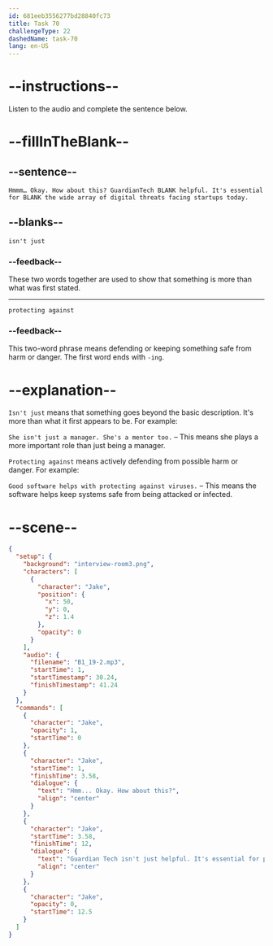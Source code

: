 ```yaml
---
id: 681eeb3556277bd28840fc73
title: Task 70
challengeType: 22
dashedName: task-70
lang: en-US
---
```


<!-- (Audio) Jake: Hmmm… Okay. How about this? GuardianTech isn't just helpful. It's essential for protecting against the wide array of digital threats facing startups today. -->

# --instructions--

Listen to the audio and complete the sentence below.

# --fillInTheBlank--

## --sentence--

`Hmmm… Okay. How about this? GuardianTech BLANK helpful. It's essential for BLANK the wide array of digital threats facing startups today.`

## --blanks--

`isn't just`

### --feedback--

These two words together are used to show that something is more than what was first stated.

---

`protecting against`

### --feedback--

This two-word phrase means defending or keeping something safe from harm or danger. The first word ends with `-ing`.

# --explanation--

`Isn't just` means that something goes beyond the basic description. It's more than what it first appears to be. For example:

`She isn't just a manager. She's a mentor too.` – This means she plays a more important role than just being a manager.

`Protecting against` means actively defending from possible harm or danger. For example:

`Good software helps with protecting against viruses.` – This means the software helps keep systems safe from being attacked or infected.

# --scene--

```json
{
  "setup": {
    "background": "interview-room3.png",
    "characters": [
      {
        "character": "Jake",
        "position": {
          "x": 50,
          "y": 0,
          "z": 1.4
        },
        "opacity": 0
      }
    ],
    "audio": {
      "filename": "B1_19-2.mp3",
      "startTime": 1,
      "startTimestamp": 30.24,
      "finishTimestamp": 41.24
    }
  },
  "commands": [
    {
      "character": "Jake",
      "opacity": 1,
      "startTime": 0
    },
    {
      "character": "Jake",
      "startTime": 1,
      "finishTime": 3.58,
      "dialogue": {
        "text": "Hmm... Okay. How about this?",
        "align": "center"
      }
    },
    {
      "character": "Jake",
      "startTime": 3.58,
      "finishTime": 12,
      "dialogue": {
        "text": "Guardian Tech isn't just helpful. It's essential for protecting against the wide array of digital threats facing startups today.",
        "align": "center"
      }
    },
    {
      "character": "Jake",
      "opacity": 0,
      "startTime": 12.5
    }
  ]
}
```
